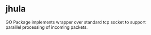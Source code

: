 # jhula
GO Package implements wrapper over standard tcp socket to support paralllel processing of incoming packets.

